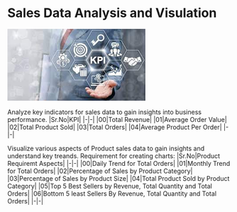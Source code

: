 # Sales Data Analysis and Visulation
<img src="https://github.com/avinashnayakasasf/Sales-Visual-Report-/blob/main/download%20(1).jpeg">

Analyze key indicators for sales data to gain insights into business performance.
|Sr.No|KPI|
|-|-|
|00|Total Revenue|
|01|Average Order Value|
|02|Total Product Sold|
|03|Total Orders|
|04|Average Product Per Order|
|-|-|

Visualize various aspects of Product sales data to gain insights and understand key treands.
Requirement for creating charts:
|Sr.No|Product Requiremt Aspects|
|-|-|
|00|Daily Trend for Total Orders|
|01|Monthly Trend for Total Orders|
|02|Percentage of Sales by Product Category|
|03|Percentage of Sales by Product Size|
|04|Total Product Sold by Product Category|
|05|Top 5 Best Sellers by Revenue, Total Quantity and Total Orders|
|06|Bottom 5 least Sellers By Revenue, Total Quantity and Total Orders|
|-|-|
